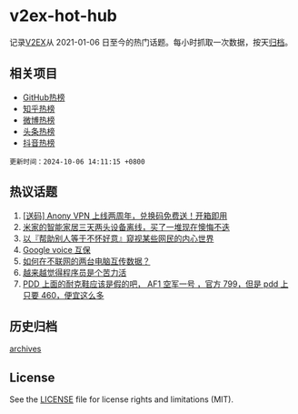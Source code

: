 # v2ex-hot-hub

 记录[V2EX](https://www.v2ex.com/)从 2021-01-06 日至今的热门话题。每小时抓取一次数据，按天[归档](archives)。
 
 ## 相关项目

- [GitHub热榜](https://github.com/snaildev/github-hot-hub)
- [知乎热榜](https://github.com/snaildev/zhihu-hot-hub)
- [微博热榜](https://github.com/snaildev/weibo-hot-hub)
- [头条热榜](https://github.com/snaildev/toutiao-hot-hub)
- [抖音热榜](https://github.com/snaildev/douyin-hot-hub)


 `更新时间：2024-10-06 14:11:15 +0800`

## 热议话题

1. [[送码] Anony VPN 上线两周年，兑换码免费送！开箱即用](https://www.v2ex.com/t/1077864)
1. [米家的智能家居三天两头设备离线，买了一堆现在懊悔不迭](https://www.v2ex.com/t/1077839)
1. [以『帮助别人等于不怀好意』窥视某些网民的内心世界](https://www.v2ex.com/t/1077799)
1. [Google voice 互保](https://www.v2ex.com/t/1077759)
1. [如何在不联网的两台电脑互传数据？](https://www.v2ex.com/t/1077810)
1. [越来越觉得程序员是个苦力活](https://www.v2ex.com/t/1077840)
1. [PDD 上面的耐克鞋应该是假的吧， AF1 空军一号 ，官方 799，但是 pdd 上只要 460，便宜这么多](https://www.v2ex.com/t/1077787)

## 历史归档

[archives](archives)

## License

See the [LICENSE](LICENSE) file for license rights and limitations (MIT).
